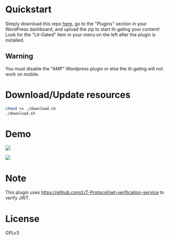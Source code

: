 # Quickstart

Simply download this repo [here](https://github.com/LIT-Protocol/lit-wp-lit-gated/archive/refs/heads/main.zip), go to the "Plugins" section in your WordPress dashboard, and upload the zip to start lit-gating your content! Look for the "Lit-Gated" item in your menu on the left after the plugin is installed.

## Warning

You must disable the "AMP" Wordpress plugin or else the lit-gating will not work on mobile.

# Download/Update resources

```bash
chmod +x ./download.sh
./download.sh
```

# Demo

![](https://assets.wzac.io/lit-protocol/lit-wp-lit-gated-1.png)

![](https://assets.wzac.io/lit-protocol/lit-wp-lit-gated-2.png)

# Note

This plugin uses https://github.com/LIT-Protocol/jwt-verification-service to verify JWT.

# License

GPLv3
